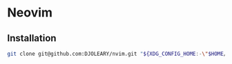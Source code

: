 # Neovim

## Installation

```sh
git clone git@github.com:DJOLEARY/nvim.git "${XDG_CONFIG_HOME:-\"$HOME/.config\"}"/nvim
```

